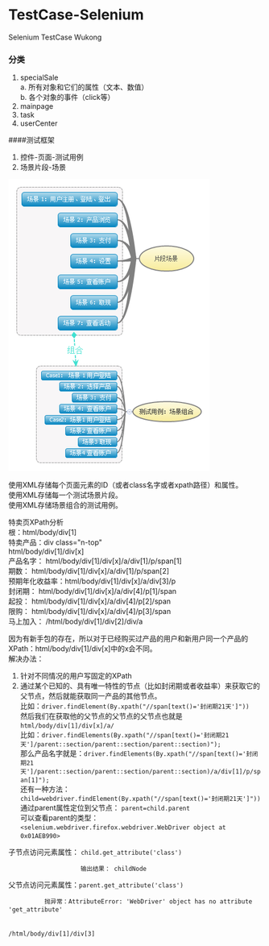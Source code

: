 # TestCase-Selenium
Selenium TestCase Wukong
### 分类  
1. specialSale  
	a. 所有对象和它们的属性（文本、数值）  
	b. 各个对象的事件（click等）
2. mainpage  
3. task  
4. userCenter  

####测试框架  
1. 控件-页面-测试用例
2. 场景片段-场景

  ![场景片段-场景](./Image/片段场景.jpg)
 
 使用XML存储每个页面元素的ID（或者class名字或者xpath路径）和属性。  
 使用XML存储每一个测试场景片段。  
 使用XML存储场景组合的测试用例。  
 
 特卖页XPath分析  
 根：html/body/div[1]  
 特卖产品：div class="n-top"   
    html/body/div[1]/div[x]  
    产品名字：     html/body/div[1]/div[x]/a/div[1]/p/span[1]  
    期数：        html/body/div[1]/div[x]/a/div[1]/p/span[2]  
    预期年化收益率：html/body/div[1]/div[x]/a/div[3]/p  
    封闭期：       html/body/div[1]/div[x]/a/div[4]/p[1]/span  
    起投：         html/body/div[1]/div[x]/a/div[4]/p[2]/span  
    限购：         html/body/div[1]/div[x]/a/div[4]/p[3]/span  
    马上加入：      /html/body/div[1]/div[2]/div/a  

因为有新手包的存在，所以对于已经购买过产品的用户和新用户同一个产品的XPath：html/body/div[1]/div[x]中的x会不同。  
解决办法：
  1. 针对不同情况的用户写固定的XPath  
  2. 通过某个已知的、具有唯一特性的节点（比如封闭期或者收益率）来获取它的父节点，然后就能获取同一产品的其他节点。  
比如：`driver.findElement(By.xpath("//span[text()='封闭期21天']"))`   
然后我们在获取他的父节点的父节点的父节点也就是`html/body/div[1]/div[x]/a/`  
比如：`driver.findElements(By.xpath("//span[text()='封闭期21天']/parent::section/parent::section/parent::section)");`  
那么产品名字就是：`driver.findElements(By.xpath("//span[text()='封闭期21天']/parent::section/parent::section/parent::section)/a/div[1]/p/span[1]");`  
还有一种方法：  
`child=webdriver.findElement(By.xpath("//span[text()='封闭期21天']"))`  
通过parent属性定位到父节点： `parent=child.parent`  
可以查看parent的类型：`<selenium.webdriver.firefox.webdriver.WebDriver object at 0x01AEB990>`

子节点访问元素属性： `child.get_attribute('class')`

                        输出结果： childNode

父节点访问元素属性：`parent.get_attribute('class')`

              抛异常：AttributeError: 'WebDriver' object has no attribute 'get_attribute'


    /html/body/div[1]/div[3]  